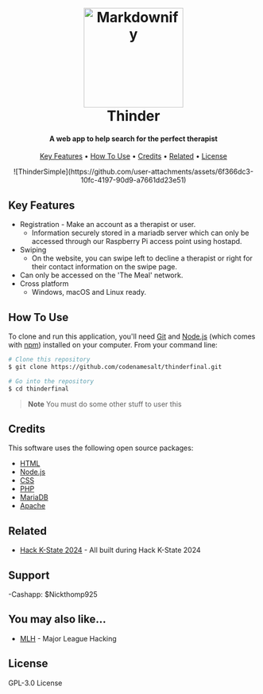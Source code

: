 
<h1 align="center">
  <br>
  <a href="http://www.amitmerchant.com/electron-markdownify"><img src="https://raw.githubusercontent.com/amitmerchant1990/electron-markdownify/master/app/img/markdownify.png" alt="Markdownify" width="200"></a>
  <br>
  Thinder
  <br>
</h1>

<h4 align="center">A web app to help search for the perfect therapist</h4>

<p align="center">
  <a href="#key-features">Key Features</a> •
  <a href="#how-to-use">How To Use</a> •
  <a href="#credits">Credits</a> •
  <a href="#related">Related</a> •
  <a href="#license">License</a>
</p>

<p align="center"> 
  ![ThinderSimple](https://github.com/user-attachments/assets/6f366dc3-10fc-4197-90d9-a7661dd23e51) 
</p>

## Key Features

* Registration - Make an account as a therapist or user.
  - Information securely stored in a mariadb server which can only be accessed through our Raspberry Pi access point using hostapd.
* Swiping
  - On the website, you can swipe left to decline a therapist or right for their contact information on the swipe page.
* Can only be accessed on the 'The Meal' network.  
* Cross platform
  - Windows, macOS and Linux ready.

## How To Use

To clone and run this application, you'll need [Git](https://git-scm.com) and [Node.js](https://nodejs.org/en/download/) (which comes with [npm](http://npmjs.com)) installed on your computer. From your command line:

```bash
# Clone this repository
$ git clone https://github.com/codenamesalt/thinderfinal.git

# Go into the repository
$ cd thinderfinal

```

> **Note**
> You must do some other stuff to user this

## Credits

This software uses the following open source packages:

- [HTML](http://electron.atom.io/)
- [Node.js](https://nodejs.org/)
- [CSS](https://github.com/chjj/marked)
- [PHP](http://showdownjs.github.io/showdown/)
- [MariaDB](http://codemirror.net/)
- [Apache](https://highlightjs.org/)

## Related

- [Hack K-State 2024](https://hackkstate.tech/) - All built during Hack K-State 2024

## Support

-Cashapp: $Nickthomp925

## You may also like...

- [MLH](https://mlh.io/) - Major League Hacking

## License

GPL-3.0 License
